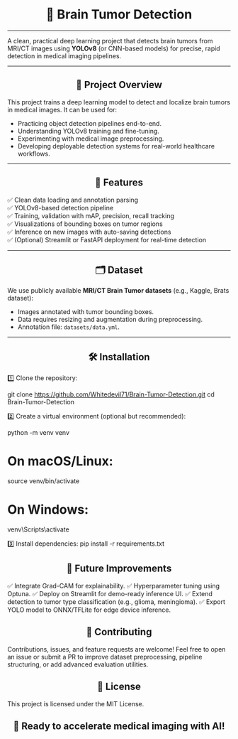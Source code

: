 <h1 align="center">🧠 Brain Tumor Detection</h1>

---

A clean, practical deep learning project that detects brain tumors from MRI/CT images using **YOLOv8** (or CNN-based models) for precise, rapid detection in medical imaging pipelines.

---

<h2 align="center">📌 Project Overview</h2>

This project trains a deep learning model to detect and localize brain tumors in medical images. It can be used for:

- Practicing object detection pipelines end-to-end.
- Understanding YOLOv8 training and fine-tuning.
- Experimenting with medical image preprocessing.
- Developing deployable detection systems for real-world healthcare workflows.

---

<h2 align="center">🚀 Features</h2>

✅ Clean data loading and annotation parsing  
✅ YOLOv8-based detection pipeline  
✅ Training, validation with mAP, precision, recall tracking  
✅ Visualizations of bounding boxes on tumor regions  
✅ Inference on new images with auto-saving detections  
✅ (Optional) Streamlit or FastAPI deployment for real-time detection

---

<h2 align="center">🗂️ Dataset</h2>

We use publicly available **MRI/CT Brain Tumor datasets** (e.g., Kaggle, Brats dataset):

- Images annotated with tumor bounding boxes.
- Data requires resizing and augmentation during preprocessing.
- Annotation file: `datasets/data.yml`.

---

<h2 align="center">🛠️ Installation</h2>

1️⃣ Clone the repository:

git clone https://github.com/Whitedevil71/Brain-Tumor-Detection.git
cd Brain-Tumor-Detection

2️⃣ Create a virtual environment (optional but recommended):

python -m venv venv

# On macOS/Linux:
source venv/bin/activate

# On Windows:
venv\Scripts\activate

3️⃣ Install dependencies:
pip install -r requirements.txt

<h2 align="center">🧠 Future Improvements</h2>
✅ Integrate Grad-CAM for explainability.
✅ Hyperparameter tuning using Optuna.
✅ Deploy on Streamlit for demo-ready inference UI.
✅ Extend detection to tumor type classification (e.g., glioma, meningioma).
✅ Export YOLO model to ONNX/TFLite for edge device inference.

<h2 align="center">🤝 Contributing</h2>
Contributions, issues, and feature requests are welcome!
Feel free to open an issue or submit a PR to improve dataset preprocessing, pipeline structuring, or add advanced evaluation utilities.

<h2 align="center">📜 License</h2>
This project is licensed under the MIT License.

<h2 align="center">🚀 Ready to accelerate medical imaging with AI!</h2> 






